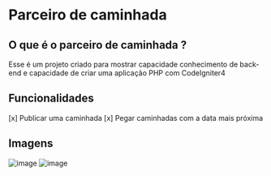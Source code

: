 # Parceiro de caminhada

## O que é o parceiro de caminhada ?
Esse é um projeto criado para mostrar capacidade conhecimento de back-end e capacidade de criar uma aplicação PHP com CodeIgniter4

## Funcionalidades
[x] Publicar uma caminhada
[x] Pegar caminhadas com a data mais próxima

## Imagens
![image](https://github.com/user-attachments/assets/910ec4c5-df23-4359-afc6-3c355da15866)
![image](https://github.com/user-attachments/assets/1b6b3272-2785-4684-882d-6f14b20bff29)

